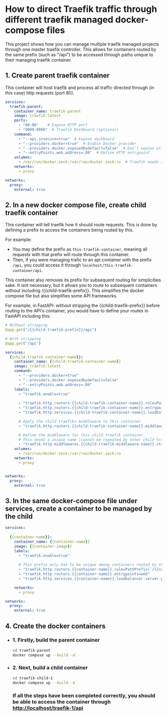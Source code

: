 # How to direct Traefik traffic through different traefik managed docker-compose files
This project shows how you can manage multiple traefik managed projects through one master traefik controller. This allows for containers routed by the same prefix (such as "/api") to be accessed through paths unique to their managing traefik container.


## 1. Create parent traefik container

This container will host traefik and process all traffic directed through (in this case) http requests (port 80). 

```yml
services:
  traefik-parent:
    container_name: traefik-parent
    image: traefik:latest
    ports:
      - "80:80"    # Expose HTTP port
      - "8080:8080"  # Traefik Dashboard (optional)
    command:
      - "--api.insecure=true"  # Expose dashboard
      - "--providers.docker=true"  # Enable Docker provider
      - "--providers.docker.exposedbydefault=false"  # Don't expose all services by default
      - "--entryPoints.web.address=:80"  # Define HTTP entrypoint
    volumes:
      - /var/run/docker.sock:/var/run/docker.sock:ro  # Traefik needs access to Docker socket
    networks:
      - proxy

networks:
  proxy:
    external: true

```
## 2. In a new docker compose file, create child traefik container
This container will tell traefik how it should route requests. This is done by defining a prefix to access the containers being routed by this. 

For example: 
- You may define the prefix as `this-traefik-container`, meaning all requests with that prefix will route through this container.
- Then, if you were managing trafic to an api container with the prefix `/api`, you could access it through `localhost/this-traefik-container/api`. 

This container also removes its prefix for subsequent routing for simplicities sake. It isnt necessary, but it allows you to route to subsequent containers without including /{{child-traefik-prefix}}. This simplifies the docker compose file but also simplifies some API frameworks.

For example, in FastAPI: without stripping the {{child-traefik-prefix}} before routing to the API's container, you would have to define your routes in FastAPI including this:
```python
# Without stripping
@app.get("/{{child-traefik-prefix}}/api")

# With stripping
@app.get("/api")
```
```yml
services:
  {{child-traefik-container-name}}:
    container_name: {{child-traefik-container-name}}
    image: traefik:latest
    command:
      - "--providers.docker=true"
      - "--providers.docker.exposedbydefault=false"
      - "--entryPoints.web.address=:80"
    labels:
      - "traefik.enable=true"
      
      - "traefik.http.routers.{{child-traefik-container-name}}.rule=PathPrefix(`/{{child-traefik-prefix}}`)"
      - "traefik.http.routers.{{child-traefik-container-name}}.entrypoints=web"
      - "traefik.http.services.{{child-traefik-container-name}}.loadbalancer.server.port=80" 

      # Apply the child traefiks middleware to this container
      - "traefik.http.routers.{{child-traefik-container-name}}.middlewares={{child-traefik-middleware-name}}"

      # Define the middleware for this child traefik container. 
      # This needs a unique name (cannot be repeated by other child traefik containers)
      - "traefik.http.middlewares.{{child-traefik-middleware-name}}.stripprefix.prefixes=/{{child-traefik-prefix}}"
    volumes:
      - /var/run/docker.sock:/var/run/docker.sock:ro
    networks:
      - proxy


networks: 
  proxy:
    external: true
```

## 3. In the same docker-compose file under services, create a container to be managed by the child

```yml
services:
  ...
  {{container-name}}:
    container_name: {{container-name}}
    image: {{container-image}}
    labels:
      - "traefik.enable=true"
      
      # This prefix only has to be unique among containers routed by this traefik container
      - "traefik.http.routers.{{container-name}}.rule=PathPrefix(`/{{container-prefix}}`)"
      - "traefik.http.routers.{{container-name}}.entrypoints=web"
      - "traefik.http.services.{{container-name}}.loadbalancer.server.port={{port to access within the container, e.g. 5000}}"

    networks:
      - proxy

networks: 
  proxy:
    external: true
```

## 4. Create the docker containers
- ### 1. Firstly, build the parent container
  ```bash
  cd traefik-parent
  docker compose up --build -d
  ```
- ### 2. Next, build a child container
  ```bash
  cd traefik-child-1
  docker compose up --build -d
  ```

  ### If all the steps have been completed correctly, you should be able to access the container through [http://localhost/traefik-1/api](http://localhost/traefik-1/api)